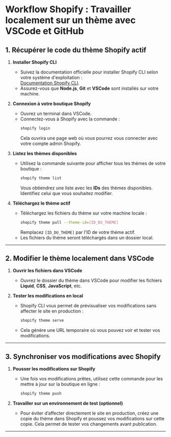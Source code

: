 # Workflow Shopify : Travailler localement sur un thème avec VSCode et GitHub

## 1. Récupérer le code du thème Shopify actif

1. **Installer Shopify CLI**

   - Suivez la documentation officielle pour installer Shopify CLI selon votre système d'exploitation :  
     [Documentation Shopify CLI](https://shopify.dev/docs/cli).
   - Assurez-vous que **Node.js**, **Git** et **VSCode** sont installés sur votre machine.

2. **Connexion à votre boutique Shopify**

   - Ouvrez un terminal dans VSCode.
   - Connectez-vous à Shopify avec la commande :
     ```bash
     shopify login
     ```
     Cela ouvrira une page web où vous pourrez vous connecter avec votre compte admin Shopify.

3. **Listez les thèmes disponibles**

   - Utilisez la commande suivante pour afficher tous les thèmes de votre boutique :
     ```bash
     shopify theme list
     ```
     Vous obtiendrez une liste avec les **IDs** des thèmes disponibles. Identifiez celui que vous souhaitez modifier.

4. **Téléchargez le thème actif**
   - Téléchargez les fichiers du thème sur votre machine locale :
     ```bash
     shopify theme pull --theme-id=[ID_DU_THEME]
     ```
     Remplacez `[ID_DU_THEME]` par l'ID de votre thème actif.
   - Les fichiers du thème seront téléchargés dans un dossier local.

---

## 2. Modifier le thème localement dans VSCode

1. **Ouvrir les fichiers dans VSCode**

   - Ouvrez le dossier du thème dans VSCode pour modifier les fichiers **Liquid**, **CSS**, **JavaScript**, etc.

2. **Tester les modifications en local**
   - Shopify CLI vous permet de prévisualiser vos modifications sans affecter le site en production :
     ```bash
     shopify theme serve
     ```
   - Cela génère une URL temporaire où vous pouvez voir et tester vos modifications.

---

## 3. Synchroniser vos modifications avec Shopify

1. **Pousser les modifications sur Shopify**

   - Une fois vos modifications prêtes, utilisez cette commande pour les mettre à jour sur la boutique en ligne :
     ```bash
     shopify theme push
     ```

2. **Travailler sur un environnement de test (optionnel)**
   - Pour éviter d’affecter directement le site en production, créez une copie du thème dans Shopify et poussez vos modifications sur cette copie. Cela permet de tester vos changements avant publication.

---
